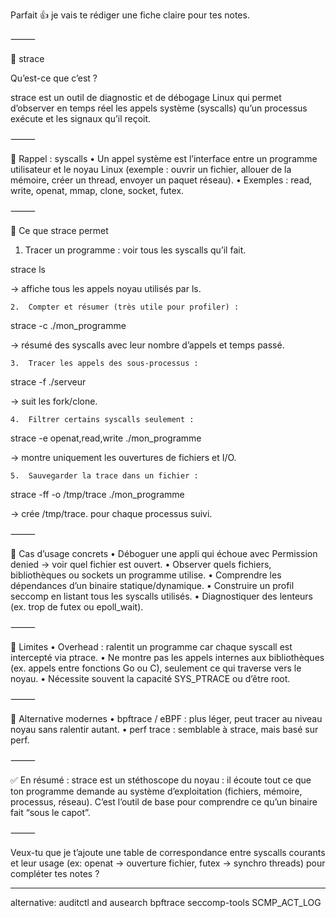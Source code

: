 Parfait 👍 je vais te rédiger une fiche claire pour tes notes.

⸻

📌 strace

Qu’est-ce que c’est ?

strace est un outil de diagnostic et de débogage Linux qui permet d’observer en temps réel les appels système (syscalls) qu’un processus exécute et les signaux qu’il reçoit.

⸻

🔹 Rappel : syscalls
•	Un appel système est l’interface entre un programme utilisateur et le noyau Linux (exemple : ouvrir un fichier, allouer de la mémoire, créer un thread, envoyer un paquet réseau).
•	Exemples : read, write, openat, mmap, clone, socket, futex.

⸻

🔹 Ce que strace permet
1.	Tracer un programme : voir tous les syscalls qu’il fait.

strace ls

→ affiche tous les appels noyau utilisés par ls.

	2.	Compter et résumer (très utile pour profiler) :

strace -c ./mon_programme

→ résumé des syscalls avec leur nombre d’appels et temps passé.

	3.	Tracer les appels des sous-processus :

strace -f ./serveur

→ suit les fork/clone.

	4.	Filtrer certains syscalls seulement :

strace -e openat,read,write ./mon_programme

→ montre uniquement les ouvertures de fichiers et I/O.

	5.	Sauvegarder la trace dans un fichier :

strace -ff -o /tmp/trace ./mon_programme

→ crée /tmp/trace.<pid> pour chaque processus suivi.

⸻

🔹 Cas d’usage concrets
•	Déboguer une appli qui échoue avec Permission denied → voir quel fichier est ouvert.
•	Observer quels fichiers, bibliothèques ou sockets un programme utilise.
•	Comprendre les dépendances d’un binaire statique/dynamique.
•	Construire un profil seccomp en listant tous les syscalls utilisés.
•	Diagnostiquer des lenteurs (ex. trop de futex ou epoll_wait).

⸻

🔹 Limites
•	Overhead : ralentit un programme car chaque syscall est intercepté via ptrace.
•	Ne montre pas les appels internes aux bibliothèques (ex. appels entre fonctions Go ou C), seulement ce qui traverse vers le noyau.
•	Nécessite souvent la capacité SYS_PTRACE ou d’être root.

⸻

🔹 Alternative modernes
•	bpftrace / eBPF : plus léger, peut tracer au niveau noyau sans ralentir autant.
•	perf trace : semblable à strace, mais basé sur perf.

⸻

✅ En résumé :
strace est un stéthoscope du noyau : il écoute tout ce que ton programme demande au système d’exploitation (fichiers, mémoire, processus, réseau). C’est l’outil de base pour comprendre ce qu’un binaire fait “sous le capot”.

⸻

Veux-tu que je t’ajoute une table de correspondance entre syscalls courants et leur usage (ex: openat → ouverture fichier, futex → synchro threads) pour compléter tes notes ?


----
alternative:
auditctl and ausearch
bpftrace
seccomp-tools
SCMP_ACT_LOG
